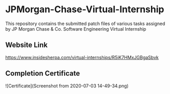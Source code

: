 # JPMorgan-Chase-Virtual-Internship
This repository contains the submitted patch files of various tasks assigned by JP Morgan Chase &amp; Co. Software Engineering Virtual Internship
## Website Link  
https://www.insidesherpa.com/virtual-internships/R5iK7HMxJGBgaSbvk
## Completion Certificate  
![Certificate](Screenshot from 2020-07-03 14-49-34.png)
